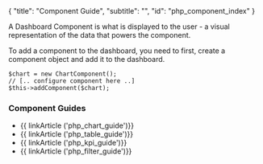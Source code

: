 <meta>
{
	"title": "Component Guide",
	"subtitle": "",
	"id": "php_component_index"
}
</meta>

A Dashboard Component is what is displayed to the user - a visual representation of the data that powers the component.

To add a component to the dashboard, you need to first, create a component object and add it to the dashboard.

~~~
$chart = new ChartComponent();
// [.. configure component here ..]
$this->addComponent($chart);
~~~

### Component Guides

* {{ linkArticle ('php_chart_guide')}}
* {{ linkArticle ('php_table_guide')}}
* {{ linkArticle ('php_kpi_guide')}}
* {{ linkArticle ('php_filter_guide')}}

